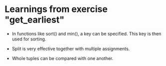 
# Learnings from exercise "get_earliest"

* In functions like sort() and min(), a key can be specified. This key is then used for sorting.

* Split is very effective together with multiple assignments.

* Whole tuples can be compared with one another.
